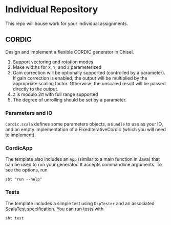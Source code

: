 # Individual Repository

This repo will house work for your individual assignments.

## CORDIC

Design and implement a flexible CORDIC generator in Chisel.

1) Support vectoring and rotation modes
2) Make widths for `X`, `Y`, and `Z` parameterized
3) Gain correction will be optionally supported (controlled by a parameter).
If gain correction is enabled, the output will be multiplied by the appropriate scaling factor.
Otherwise, the unscaled result will be passed directly to the output.
4) `Z` is modulo $2\pi$ with full range supported
5) The degree of unrolling should be set by a parameter.

### Parameters and IO
`Cordic.scala` defines some parameters objects, a `Bundle` to use as your IO, and an empty implementation of a FixedIterativeCordic (which you will need to implement).

### CordicApp
The template also includes an `App` (similar to a main function in Java) that can be used to run your generator.
It accepts commandline arguments.
To see the options, run
```
sbt "run --help"
```

### Tests
The template includes a simple test using `DspTester` and an associated ScalaTest specification.
You can run tests with
```
sbt test
```

